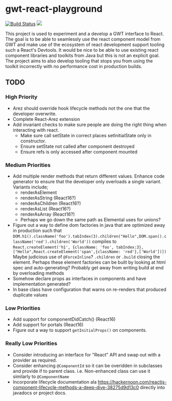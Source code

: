 # gwt-react-playground

[![Build Status](https://secure.travis-ci.org/realityforge/gwt-react-playground.png?branch=master)](http://travis-ci.org/realityforge/gwt-react-playground)
[<img src="https://img.shields.io/maven-central/v/org.realityforge.react/react.svg?label=latest%20release"/>](http://search.maven.org/#search%7Cga%7C1%7Cg%3A%22org.realityforge.react%22%20a%3A%22react%22)

This project is used to experiment and a develop a GWT interface to React. The goal is to be able to
seamlessly use the react component model from GWT and make use of the ecosystem of react development
support tooling such a React's Devtools. It would be nice to be able to use existing react component
libraries and toolkits from Java but this is not an explicit goal. The project aims to also develop
tooling that stops you from using the toolkit incorrectly with no performance cost in production builds.

## TODO

### High Priority

* Arez should override hook lifecycle methods not the one that the developer overwrite.
* Complete React-Arez extension
* Add invariant checks to make sure people are doing the right thing when interacting with react.
  * Make sure call setState in correct places setInitialState only in constructor.
  * Ensure setState not called after component destroyed
  * Ensure refs is only accessed after component mounted

### Medium Priorities

* Add multiple render methods that return different values. Enhance code generator to ensure that
  the developer only overloads a single variant. Variants include;
  - renderAsElement
  - renderAsString (React16?)
  - renderAsChildren (React16?)
  - renderAsList (React16?)
  - renderAsArray (React16?)
  - Perhaps we go down the same path as Elemental uses for unions?
* Figure out a way to define dom factories in java that are optimized away in production such that
   `DOM.h1().className('foo').tabIndex(3).children("Hello",DOM.span().className('red').children('World'))`
   compiles to `React.createElement('h1', {className: 'foo', tabIndex:3},["Hello",React.createElement('span',{className: 'red'},['World'])])`
   Maybe judicious use of `@ForceInline`? `.children` or `.build` closing the element. Perhaps these
   element factories can be built by looking at html spec and auto-generating? Probably get away from writing build
   at end by overloading methods
* Somehow declare props as interfaces in components and have implementation generated? 
* In base class have configuration that warns on re-renders that produced duplicate values

### Low Priorities

* Add support for componentDidCatch() (React16)
* Add support for portals (React16)
* Figure out a way to support `getInitialProps()` on components.

### Really Low Priorities

* Consider introducing an interface for "React" API and swap out with a provider as required.
* Consider enhancing `@ComponentId` so it can be overidden in subclasses and provide if to parent class.
  i.e. Non-enhanced class can use it similarly to `@ComponentName`
* Incorporate lifecycle documentation ala https://hackernoon.com/reactjs-component-lifecycle-methods-a-deep-dive-38275d9d13c0
  directly into javadocs or project docs.
